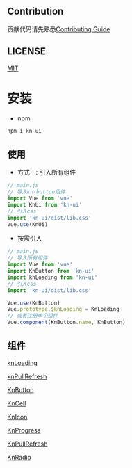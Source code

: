 ## Contribution

贡献代码请先熟悉[Contributing Guide](./wikis/contributing.md)

## LICENSE

[MIT](https://zh.wikipedia.org/wiki/MIT%E8%A8%B1%E5%8F%AF%E8%AD%89)

# 安装

- npm

```bash
npm i kn-ui
```

## 使用

- 方式一: 引入所有组件

```js
// main.js
// 导入kn-button组件
import Vue from 'vue'
import KnUi from 'kn-ui'
// 引入css
import 'kn-ui/dist/lib.css'
Vue.use(KnUi)
```

- 按需引入

```js
// main.js
// 导入所有组件
import Vue from 'vue'
import KnButton from 'kn-ui'
import knLoading from 'kn-ui'
// 引入css
import 'kn-ui/dist/lib.css'

Vue.use(KnButton)
Vue.prototype.$knLoading = KnLoading
// 或者注册单个组件
Vue.component(KnButton.name, KnButton)
```

## 组件

[knLoading](./packages/loading/zh-cN.md)

[knPullRefresh](./packages/pullRefresh/zh-cN.md)

[KnButton](./packages/button/zh-cN.md)

[KnCell](./packages/cell/zh-cN.md)

[KnIcon](./packages/icon/zh-cN.md)

[KnProgress](./packages/progress/zh-cN.md)

[KnPullRefresh](./packages/pullRefresh/zh-cN.md)

[KnRadio](.//packages/radio/zh-cN.md)
